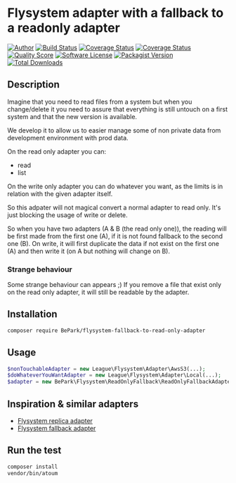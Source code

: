 # Flysystem adapter with a fallback to a readonly adapter

[![Author](http://img.shields.io/badge/author-@Grummfy-blue.svg?style=flat-square)](https://twitter.com/Grummfy)
[![Build Status](https://img.shields.io/travis/BePark/flysystem-fallback-to-read-only-adapter/master.svg?style=flat-square)](https://travis-ci.org/BePark/flysystem-fallback-to-read-only-adapter)
[![Coverage Status](https://img.shields.io/scrutinizer/coverage/g/bePark/flysystem-fallback-to-read-only-adapter.svg?style=flat-square)](https://scrutinizer-ci.com/g/bePark/flysystem-fallback-to-read-only-adapter/code-structure)
[![Coverage Status](https://coveralls.io/repos/github/BePark/flysystem-fallback-to-read-only-adapter/badge.svg?branch=master)](https://coveralls.io/github/BePark/flysystem-fallback-to-read-only-adapter?branch=master)
[![Quality Score](https://img.shields.io/scrutinizer/g/thephpleague/flysystem-replicate-adapter.svg?style=flat-square)](https://scrutinizer-ci.com/g/thephpleague/flysystem-replicate-adapter)
[![Software License](https://img.shields.io/badge/license-MIT-brightgreen.svg?style=flat-square)](LICENSE)
[![Packagist Version](https://img.shields.io/packagist/v/league/flysystem-replicate-adapter.svg?style=flat-square)](https://packagist.org/packages/league/flysystem-replicate-adapter)
[![Total Downloads](https://img.shields.io/packagist/dt/bePark/flysystem-fallback-to-read-only-adapter.svg?style=flat-square)](https://packagist.org/packages/bePark/flysystem-fallback-to-read-only-adapter)

## Description

Imagine that you need to read files from a system but when you change/delete it
you need to assure that everything is still untouch on a first system and that the new version is available.

We develop it to allow us to easier manage some of non private data from development environment with prod data.

On the read only adapter you can:
* read
* list

On the write only adapter you can do whatever you want, as the limits is in relation with the given adapter itself.

So this adpater will not magical convert a normal adapter to read only. It's just blocking the usage of write or delete.

So when you have two adapters (A & B (the read only one)), the reading will be first made from the first one (A),
if it is not found fallback to the second one (B). On write, it will first duplicate the data if not exist on the first one (A)
and then write it (on A but nothing will change on B).

### Strange behaviour

Some strange behaviour can appears ;) If you remove a file that exist only on the read only adapter, it will still be readable by
the adapter.

## Installation

```bash
composer require BePark/flysystem-fallback-to-read-only-adapter
```

## Usage

```php
$nonTouchableAdapter = new League\Flysystem\Adapter\AwsS3(...);
$doWhateverYouWantAdapter = new League\Flysystem\Adapter\Local(...);
$adapter = new BePark\Flysystem\ReadOnlyFallback\ReadOnlyFallbackAdapter($doWhateverYouWantAdapter, $nonTouchableAdapter);
```

## Inspiration & similar adapters

* [Flysystem replica adapter](https://github.com/Litipk/flysystem-fallback-adapter)
* [Flysystem fallback adapter](https://github.com/thephpleague/flysystem-replicate-adapter)

## Run the test

```bash
composer install
vendor/bin/atoum
```
